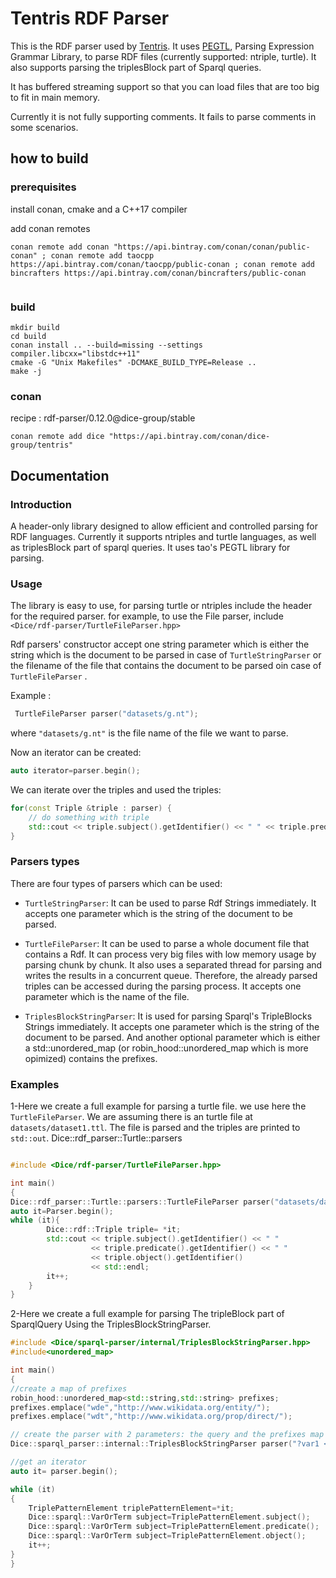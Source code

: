 # Tentris RDF Parser

This is the RDF parser used by [Tentris](https://github.com/dice-group/tentris). It uses [PEGTL](https://github.com/taocpp/PEGTL), Parsing Expression Grammar Library, to parse RDF files (currently supported: ntriple, turtle).
 It also supports parsing the triplesBlock part of Sparql queries.

It has buffered streaming support so that you can load files that are too big to fit in main memory. 

Currently it is not fully supporting comments. It fails to parse comments in some scenarios.

## how to build
### prerequisites

install conan, cmake and a C++17 compiler

add conan remotes
```
conan remote add conan "https://api.bintray.com/conan/conan/public-conan" ; conan remote add taocpp https://api.bintray.com/conan/taocpp/public-conan ; conan remote add bincrafters https://api.bintray.com/conan/bincrafters/public-conan
 
```

### build
```
mkdir build
cd build
conan install .. --build=missing --settings compiler.libcxx="libstdc++11"
cmake -G "Unix Makefiles" -DCMAKE_BUILD_TYPE=Release ..
make -j
```


### conan 

recipe : rdf-parser/0.12.0@dice-group/stable
```
conan remote add dice "https://api.bintray.com/conan/dice-group/tentris"

```

## Documentation

### Introduction

A header-only library designed to allow efficient and controlled parsing for RDF languages.
Currently it supports ntriples and turtle languages, as well as triplesBlock part of sparql queries.
It uses tao's PEGTL library for parsing.

###  Usage

The library is easy to use, for parsing turtle or ntriples include the header for the required parser.
for example, to use the File parser, include `<Dice/rdf-parser/TurtleFileParser.hpp>` 

Rdf parsers' constructor accept one string parameter which is either the string which is the document to be parsed in case of `TurtleStringParser` or the filename of the file that contains the document to be parsed oin case of `TurtleFileParser` .

Example :
```c++
 TurtleFileParser parser("datasets/g.nt");
```
where `"datasets/g.nt"` is the file name of the file we want to parse.

Now an iterator can be created:
```c++
auto iterator=parser.begin();
```

We can iterate over the triples and used the triples:

```c++
for(const Triple &triple : parser) {
    // do something with triple
    std::cout << triple.subject().getIdentifier() << " " << triple.predicate().getIdentifier() << " " << triple.object().getIdentifier() << std::endl;
}
```

### Parsers types
There are four types of parsers which can be used:
- `TurtleStringParser`: It can be used to parse Rdf Strings immediately. It accepts one parameter which is the string of the document to be parsed.
- `TurtleFileParser`: It can be used to parse a whole document file that contains a Rdf. It can process very big files with low memory usage by parsing chunk by chunk. It also uses a separated thread for parsing and writes the results in a concurrent queue.
Therefore, the already parsed triples can be accessed during the parsing process. It accepts one parameter which is the name of the file.

- `TriplesBlockStringParser`: It is used for parsing Sparql's TripleBlocks Strings immediately. It accepts one parameter which is the string of the document to be parsed. And another
optional parameter which is either a std::unordered_map (or robin_hood::unordered_map which is more opimized) contains the prefixes.
  
### Examples

1-Here we create a full example for parsing a turtle file. we use here the `TurtleFileParser`. We are assuming there is an turtle file at `datasets/dataset1.ttl`. The file is parsed and the triples are printed to `std::out`.
Dice::rdf_parser::Turtle::parsers
 ```c++

#include <Dice/rdf-parser/TurtleFileParser.hpp>

int main()
{
Dice::rdf_parser::Turtle::parsers::TurtleFileParser parser("datasets/dataset1.ttl");
 auto it=Parser.begin();
 while (it){
         Dice::rdf::Triple triple= *it;
         std::cout << triple.subject().getIdentifier() << " "
                   << triple.predicate().getIdentifier() << " "
                   << triple.object().getIdentifier()
                   << std::endl;
         it++;
     }
}
```

2-Here we create a full example for parsing The tripleBlock part of SparqlQuery Using the TriplesBlockStringParser.

```c++
#include <Dice/sparql-parser/internal/TriplesBlockStringParser.hpp>
#include<unordered_map>

int main()
{
//create a map of prefixes
robin_hood::unordered_map<std::string,std::string> prefixes;
prefixes.emplace("wde","http://www.wikidata.org/entity/");
prefixes.emplace("wdt","http://www.wikidata.org/prop/direct/");

// create the parser with 2 parameters: the query and the prefixes map
Dice::sparql_parser::internal::TriplesBlockStringParser parser("?var1 <http://www.wikidata.org/prop/P463> _:b0 . _:b0 <http://www.wikidata.org/prop/statement/P463> wde:Q202479 ; <http://www.wikidata.org/prop/qualifier/P580> ?var2 .", prefixes) ;

//get an iterator 
auto it= parser.begin();

while (it)
{
    TriplePatternElement triplePatternElement=*it;
    Dice::sparql::VarOrTerm subject=TriplePatternElement.subject();
    Dice::sparql::VarOrTerm subject=TriplePatternElement.predicate();
    Dice::sparql::VarOrTerm subject=TriplePatternElement.object();
    it++;
}
}
```
